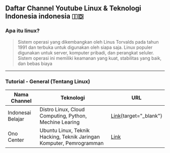 ## Daftar Channel Youtube Linux & Teknologi Indonesia indonesia 🇮🇩

### Apa itu linux?
>Sistem operasi yang dikembangkan oleh Linus Torvalds pada tahun 1991 dan terbuka untuk digunakan oleh siapa saja. Linux populer digunakan untuk server, komputer pribadi, dan perangkat seluler. Sistem operasi ini memiliki keamanan yang kuat, stabilitas yang baik, dan bebas biaya
-------
### Tutorial - General (Tentang Linux)
| Nama Channel          | Teknologi                                                           |                         URL                          |
| ----------------------| ------------------------------------------------------------------- | -----------------------------------------------------|
| Indonesai Belajar     | Distro Linux, Cloud Computing, Python, Mechine Learing              | [Link](https://www.youtube.com/@belajaridn/playlists){target="_blank"}|
| Ono Center            | Ubuntu Linux, Teknik Hacking, Teknik Jaringan Komputer, Pemrogramman| <a href="https://www.youtube.com/@OnnoCenter/playlists" target="_blank">Link</a> |
